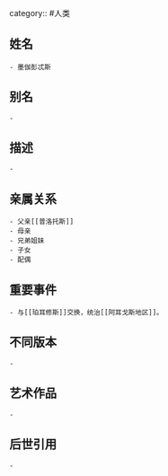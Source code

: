 category:: #人类
## 姓名
	- 墨伽彭忒斯
## 别名
	-
## 描述
	-
## 亲属关系
	- 父亲[[普洛托斯]]
	- 母亲
	- 兄弟姐妹
	- 子女
	- 配偶
## 重要事件
	- 与[[珀耳修斯]]交换，统治[[阿耳戈斯地区]]。
## 不同版本
	-
## 艺术作品
	-
## 后世引用
	-
